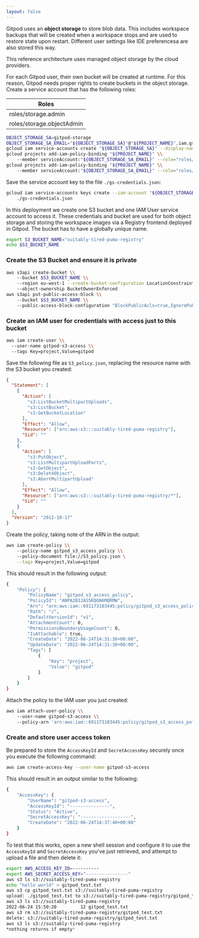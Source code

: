 ```yaml
---
layout: false
---
```


<script lang="ts">
  import CloudPlatformToggle from "$lib/components/docs/cloud-platform-toggle.svelte";
</script>

Gitpod uses an **object storage** to store blob data. This includes workspace backups that will be created when a workspace stops and are used to restore state upon restart. Different user settings like IDE preferencesa are also stored this way.

This reference architecture uses managed object storage by the cloud providers.

<CloudPlatformToggle id="cloud-platform-toggle-object-storage">
<div slot="gcp">

For each Gitpod user, their own bucket will be created at runtime. For this reason, Gitpod needs proper rights to create buckets in the object storage. Create a service account that has the following roles:

| Roles                     |
| ------------------------- |
| roles/storage.admin       |
| roles/storage.objectAdmin |

```bash
OBJECT_STORAGE_SA=gitpod-storage
OBJECT_STORAGE_SA_EMAIL="${OBJECT_STORAGE_SA}"@"${PROJECT_NAME}".iam.gserviceaccount.com
gcloud iam service-accounts create "${OBJECT_STORAGE_SA}" --display-name "${OBJECT_STORAGE_SA}"
gcloud projects add-iam-policy-binding "${PROJECT_NAME}" \\
    --member serviceAccount:"${OBJECT_STORAGE_SA_EMAIL}" --role="roles/storage.admin"
gcloud projects add-iam-policy-binding "${PROJECT_NAME}" \\
    --member serviceAccount:"${OBJECT_STORAGE_SA_EMAIL}" --role="roles/storage.objectAdmin"
```

Save the service account key to the file `./gs-credentials.json`:

```bash
gcloud iam service-accounts keys create --iam-account "${OBJECT_STORAGE_SA_EMAIL}" \\
    ./gs-credentials.json
```

</div>
<div slot="aws">

In this deployment we create one S3 bucket and one IAM User service account to access it. These credentials and bucket are used for both object storage and storing the workspace images via a Registry frontend deployed in Gitpod. The bucket has to have a globally unique name.

```bash
export S3_BUCKET_NAME="suitably-tired-puma-registry"
echo $S3_BUCKET_NAME
```

### Create the S3 Bucket and ensure it is private

```bash
aws s3api create-bucket \\
    --bucket $S3_BUCKET_NAME \\
    --region eu-west-1 --create-bucket-configuration LocationConstraint=eu-west-1 \\
    --object-ownership BucketOwnerEnforced
aws s3api put-public-access-block \\
    --bucket $S3_BUCKET_NAME \\
    --public-access-block-configuration "BlockPublicAcls=true,IgnorePublicAcls=true,BlockPublicPolicy=true,RestrictPublicBuckets=true"
```

### Create an IAM user for credentials with access just to this bucket

```bash
aws iam create-user \\
  --user-name gitpod-s3-access \\
  --tags Key=project,Value=gitpod
```

Save the following file as `S3_policy.json`, replacing the resource name with the S3 bucket you created:

```json
{
  "Statement": [
    {
      "Action": [
        "s3:ListBucketMultipartUploads",
        "s3:ListBucket",
        "s3:GetBucketLocation"
      ],
      "Effect": "Allow",
      "Resource": ["arn:aws:s3:::suitably-tired-puma-registry"],
      "Sid": ""
    },
    {
      "Action": [
        "s3:PutObject",
        "s3:ListMultipartUploadParts",
        "s3:GetObject",
        "s3:DeleteObject",
        "s3:AbortMultipartUpload"
      ],
      "Effect": "Allow",
      "Resource": ["arn:aws:s3:::suitably-tired-puma-registry/*"],
      "Sid": ""
    }
  ],
  "Version": "2012-10-17"
}
```

Create the policy, taking note of the ARN in the output:

```bash
aws iam create-policy \\
    --policy-name gitpod_s3_access_policy \\
    --policy-document file://S3_policy.json \
    --tags Key=project,Value=gitpod
```

This should result in the following output:

```bash
{
    "Policy": {
        "PolicyName": "gitpod_s3_access_policy",
        "PolicyId": "ANPA2B3JAS5KQGN6MQRMW",
        "Arn": "arn:aws:iam::691173103445:policy/gitpod_s3_access_policy",
        "Path": "/",
        "DefaultVersionId": "v1",
        "AttachmentCount": 0,
        "PermissionsBoundaryUsageCount": 0,
        "IsAttachable": true,
        "CreateDate": "2022-06-24T14:31:30+00:00",
        "UpdateDate": "2022-06-24T14:31:30+00:00",
        "Tags": [
            {
                "Key": "project",
                "Value": "gitpod"
            }
        ]
    }
}
```

Attach the policy to the IAM user you just created:

```bash
aws iam attach-user-policy \\
    --user-name gitpod-s3-access \\
    --policy-arn 'arn:aws:iam::691173103445:policy/gitpod_s3_access_policy'
```

### Create and store user access token

Be prepared to store the `AccessKeyId` and `SecretAccessKey` securely once you execute the following command:

```bash
aws iam create-access-key --user-name gitpod-s3-access
```

This should result in an output similar to the following:

```bash
{
    "AccessKey": {
        "UserName": "gitpod-s3-access",
        "AccessKeyId": "---------------",
        "Status": "Active",
        "SecretAccessKey": "-------------------",
        "CreateDate": "2022-06-24T14:37:40+00:00"
    }
}
```

To test that this works, open a new shell session and configure it to use the `AccessKeyId` and `SecretAccessKey` you've just retrieved, and attempt to upload a file and then delete it:

```sh
export AWS_ACCESS_KEY_ID=----------
export AWS_SECRET_ACCESS_KEY="----------------"
aws s3 ls s3://suitably-tired-puma-registry
echo "hello world" > gitpod_test.txt
aws s3 cp gitpod_test.txt s3://suitably-tired-puma-registry
upload: ./gitpod_test.txt to s3://suitably-tired-puma-registry/gitpod_test.txt
aws s3 ls s3://suitably-tired-puma-registry
2022-06-24 15:50:20         12 gitpod_test.txt
aws s3 rm s3://suitably-tired-puma-registry/gitpod_test.txt
delete: s3://suitably-tired-puma-registry/gitpod_test.txt
aws s3 ls s3://suitably-tired-puma-registry
*nothing returns if empty*
```

</div>
</CloudPlatformToggle>
